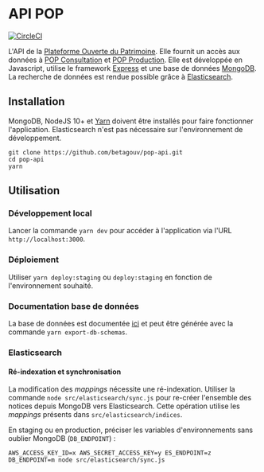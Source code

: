 # API POP 

[![CircleCI](https://circleci.com/gh/betagouv/pop-api.svg?style=svg)](https://circleci.com/gh/betagouv/pop-api)

L'API de la [Plateforme Ouverte du Patrimoine](http://pop.culture.gouv.fr). Elle fournit un accès aux données à [POP Consultation](https://github.com/betagouv/pop-consultation) et [POP Production](https://github.com/betagouv/pop-production). Elle est développée en Javascript, utilise le framework [Express](https://expressjs.com) et une base de données [MongoDB](https://www.mongodb.com/). La recherche de données est rendue possible grâce à [Elasticsearch](https://www.elastic.co/fr/products/elasticsearch). 

## Installation

MongoDB, NodeJS 10+ et [Yarn](https://yarnpkg.com/en/docs/install) doivent être installés pour faire fonctionner l'application. Elasticsearch n'est pas nécessaire sur l'environnement de développement.

```
git clone https://github.com/betagouv/pop-api.git
cd pop-api
yarn
```

## Utilisation

### Développement local

Lancer la commande `yarn dev` pour accéder à l'application via l'URL `http://localhost:3000`.

### Déploiement

Utiliser `yarn deploy:staging` ou `deploy:staging` en fonction de l'environnement souhaité.

### Documentation base de données

La base de données est documentée [ici](https://github.com/betagouv/pop-api/blob/master/SCHEMAS.md)
et peut être générée avec la commande `yarn export-db-schemas`.

### Elasticsearch

#### Ré-indexation et synchronisation

La modification des _mappings_ nécessite une ré-indexation. 
Utiliser la commande `node src/elasticsearch/sync.js`
pour re-créer l'ensemble des notices depuis MongoDB vers Elasticsearch.
Cette opération utilise les _mappings_ présents dans 
`src/elasticsearch/indices`.

En staging ou en production, préciser les variables
d'environnements sans oublier MongoDB (`DB_ENDPOINT`) :
```
AWS_ACCESS_KEY_ID=x AWS_SECRET_ACCESS_KEY=y ES_ENDPOINT=z DB_ENDPOINT=m node src/elasticsearch/sync.js
```

